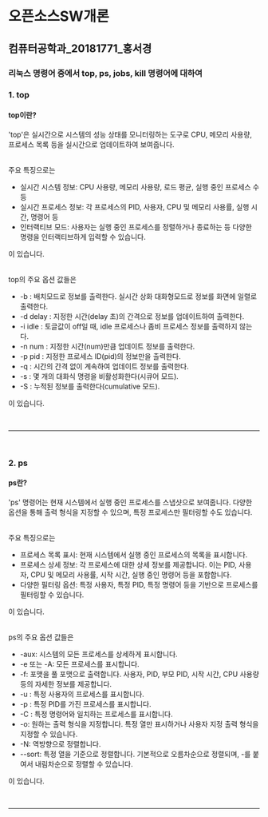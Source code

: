 # 오픈소스SW개론
## 컴퓨터공학과_20181771_홍서경
### 리눅스 명령어 중에서 top, ps, jobs, kill 명령어에 대하여

### 1. top
#### top이란?
'top'은 실시간으로 시스템의 성능 상태를 모니터링하는 도구로 CPU, 메모리 사용량, 프로세스 목록 등을 실시간으로 업데이트하여 보여줍니다. 

<br/>주요 특징으로는
+ 실시간 시스템 정보: CPU 사용량, 메모리 사용량, 로드 평균, 실행 중인 프로세스 수 등
+  실시간 프로세스 정보: 각 프로세스의 PID, 사용자, CPU 및 메모리 사용률, 실행 시간, 명령어 등
+ 인터랙티브 모드: 사용자는 실행 중인 프로세스를 정렬하거나 종료하는 등 다양한 명령을 인터랙티브하게 입력할 수 있습니다.

이 있습니다.


<br/>top의 주요 옵션 값들은
+ -b : 배치모드로 정보를 출력한다. 실시간 상화 대화형모드로 정보를 화면에 일렬로 출력한다.
+ -d delay : 지정한 시간(delay 초)의 간격으로 정보를 업데이트하여 출력한다.
+ -i idle : 토글값이 off일 때, idle 프로세스나 좀비 프로세스 정보를 출력하지 않는다.
+ -n num : 지정한 시간(num)만큼 업데이트 정보를 출력한다.
+ -p pid : 지정한 프로세스 ID(pid)의 정보만을 출력한다.
+ -q : 시간의 간격 없이 계속하여 업데이트 정보를 출력한다.
+ -s : 몇 개의 대화식 명령을 비활성화한다(시큐어 모드).
+ -S : 누적된 정보를 출력한다(cumulative 모드).

이 있습니다.


<br/><hr/><br/>

### 2. ps
#### ps란?
'ps' 명령어는 현재 시스템에서 실행 중인 프로세스를 스냅샷으로 보여줍니다. 다양한 옵션을 통해 출력 형식을 지정할 수 있으며, 특정 프로세스만 필터링할 수도 있습니다.

<br/>주요 특징으로는 
+ 프로세스 목록 표시: 현재 시스템에서 실행 중인 프로세스의 목록을 표시합니다.
+ 프로세스 상세 정보: 각 프로세스에 대한 상세 정보를 제공합니다. 이는 PID, 사용자, CPU 및 메모리 사용률, 시작 시간, 실행 중인 명령어 등을 포함합니다.
+ 다양한 필터링 옵션: 특정 사용자, 특정 PID, 특정 명령어 등을 기반으로 프로세스를 필터링할 수 있습니다.

이 있습니다.

<br/>ps의 주요 옵션 값들은 
+ -aux: 시스템의 모든 프로세스를 상세하게 표시합니다.
+ -e 또는 -A: 모든 프로세스를 표시합니다.
+ -f: 포맷을 풀 포맷으로 출력합니다. 사용자, PID, 부모 PID, 시작 시간, CPU 사용량 등의 자세한 정보를 제공합니다.
+ -u <user>: 특정 사용자의 프로세스를 표시합니다.
+ -p <PID>: 특정 PID를 가진 프로세스를 표시합니다.
+ -C <command>: 특정 명령어와 일치하는 프로세스를 표시합니다.
+ -o: 원하는 출력 형식을 지정합니다. 특정 열만 표시하거나 사용자 지정 출력 형식을 지정할 수 있습니다.
+ -N: 역방향으로 정렬합니다.
+ --sort: 특정 열을 기준으로 정렬합니다. 기본적으로 오름차순으로 정렬되며, -를 붙여서 내림차순으로 정렬할 수 있습니다.

이 있습니다.


<br/><hr/><br/>
